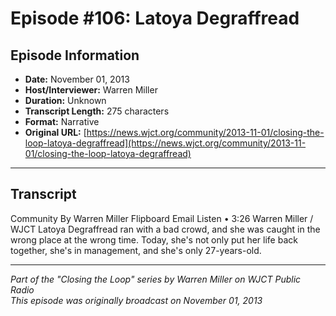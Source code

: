 # Episode #106: Latoya Degraffread



## Episode Information

- **Date:** November 01, 2013
- **Host/Interviewer:** Warren Miller
- **Duration:** Unknown
- **Transcript Length:** 275 characters
- **Format:** Narrative
- **Original URL:** [https://news.wjct.org/community/2013-11-01/closing-the-loop-latoya-degraffread](https://news.wjct.org/community/2013-11-01/closing-the-loop-latoya-degraffread)

---

## Transcript

Community
By
Warren Miller
Flipboard
Email
Listen
•
3:26
Warren Miller
/
WJCT
Latoya Degraffread ran with a bad crowd, and she was caught in the wrong place at the wrong time.
Today, she's not only put her life back together, she's in management, and she's only 27-years-old.

---

*Part of the "Closing the Loop" series by Warren Miller on WJCT Public Radio*  
*This episode was originally broadcast on November 01, 2013*

